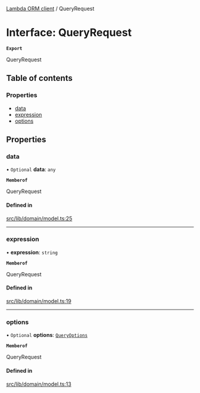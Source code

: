 [Lambda ORM client](../README.md) / QueryRequest

# Interface: QueryRequest

**`Export`**

QueryRequest

## Table of contents

### Properties

- [data](QueryRequest.md#data)
- [expression](QueryRequest.md#expression)
- [options](QueryRequest.md#options)

## Properties

### data

• `Optional` **data**: `any`

**`Memberof`**

QueryRequest

#### Defined in

[src/lib/domain/model.ts:25](https://github.com/FlavioLionelRita/lambdaorm-client-node/blob/622022e/src/lib/domain/model.ts#L25)

___

### expression

• **expression**: `string`

**`Memberof`**

QueryRequest

#### Defined in

[src/lib/domain/model.ts:19](https://github.com/FlavioLionelRita/lambdaorm-client-node/blob/622022e/src/lib/domain/model.ts#L19)

___

### options

• `Optional` **options**: [`QueryOptions`](QueryOptions.md)

**`Memberof`**

QueryRequest

#### Defined in

[src/lib/domain/model.ts:13](https://github.com/FlavioLionelRita/lambdaorm-client-node/blob/622022e/src/lib/domain/model.ts#L13)
